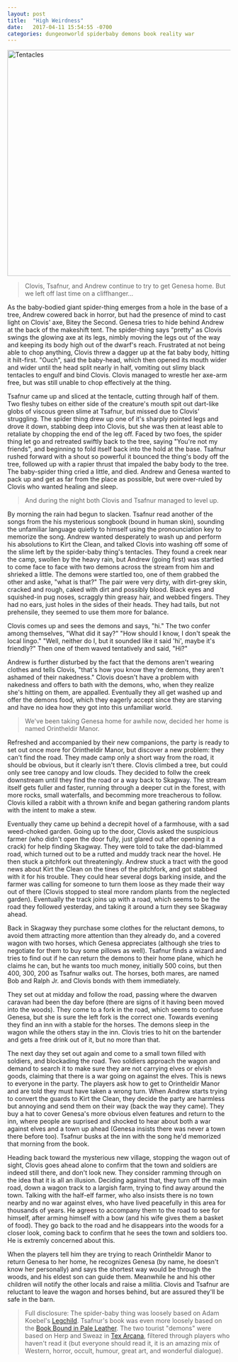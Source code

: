 ```yaml
---
layout: post
title:  "High Weirdness"
date:   2017-04-11 15:54:55 -0700
categories: dungeonworld spiderbaby demons book reality war
---
```

<a data-flickr-embed="true"  href="https://www.flickr.com/photos/jeremy_forson/2232887669/in/dateposted/" title="Tentacles"><img src="https://c1.staticflickr.com/3/2343/2232887669_302538c55b_z.jpg?zz&#x3D;1" width="640" height="510" alt="Tentacles"></a><script async src="//embedr.flickr.com/assets/client-code.js" charset="utf-8"></script>

> Clovis, Tsafnur, and Andrew continue to try to get Genesa home. But
> we left off last time on a cliffhanger…

As the baby-bodied giant spider-thing emerges from a hole in the base of a tree, Andrew cowered back in horror, but had the presence of mind to cast light on Clovis' axe, Bitey the Second. Genesa tries to hide behind Andrew at the back of the makeshift tent. The spider-thing says "pretty" as Clovis swings the glowing axe at its legs, nimbly moving the legs out of the way and keeping its body high out of the dwarf's reach. Frustrated at not being able to chop anything, Clovis threw a dagger up at the fat baby body, hitting it hilt-first. "Ouch", said the baby-head, which then opened its mouth wider and wider until the head split nearly in half, vomiting out slimy black tentacles to engulf and bind Clovis. Clovis managed to wrestle her axe-arm free, but was still unable to chop effectively at the thing.

Tsafnur came up and sliced at the tentacle, cutting through half of them. Two fleshy tubes on either side of the creature's mouth spit out dart-like globs of viscous green slime at Tsafnur, but missed due to Clovis' struggling. The spider thing drew up one of it's sharply pointed legs and drove it down, stabbing deep into Clovis, but she was then at least able to retaliate by chopping the end of the leg off. Faced by two foes, the spider thing let go and retreated swiftly back to the tree, saying "You're not my friends", and beginning to fold itself back into the hold at the base. Tsafnur rushed forward with a shout so powerful it bounced the thing's body off the tree, followed up with a rapier thrust that impaled the baby body to the tree. The baby-spider thing cried a little, and died. Andrew and Genesa wanted to pack up and get as far from the place as possible, but were over-ruled by Clovis who wanted healing and sleep.

> And during the night both Clovis and Tsafnur managed to level up.

By morning the rain had begun to slacken. Tsafnur read another of the songs from the his mysterious songbook (bound in human skin), sounding the unfamiliar language quietly to himself using the pronounciation key to memorize the song. Andrew wanted desperately to wash up and perform his absolutions to Kirt the Clean, and talked Clovis into washing off some of the slime left by the spider-baby thing's tentacles. They found a creek near the camp, swollen by the heavy rain, but Andrew (going first) was startled to come face to face with two demons across the stream from him and shrieked a little. The demons were startled too, one of them grabbed the other and aske, "what is that?" The pair were very dirty, with dirt-grey skin, cracked and rough, caked with dirt and possibly blood. Black eyes and squished-in pug noses, scraggly thin greasy hair, and webbed fingers. They had no ears, just holes in the sides of their heads. They had tails, but not prehensile, they seemed to use them more for balance.

Clovis comes up and sees the demons and says, "hi." The two confer among themselves, "What did it say?" "How should I know, I don't speak the local lingo." "Well, neither do I, but it sounded like it said 'hi', maybe it's friendly?" Then one of them waved tentatively and said, "Hi?"

Andrew is further disturbed by the fact that the demons aren't wearing clothes and tells Clovis, "that's how you know they're demons, they aren't ashamed of their nakedness." Clovis doesn't have a problem with nakedness and offers to bath with the demons, who, when they realize she's hitting on them, are appalled. Eventually they all get washed up and offer the demons food, which they eagerly accept since they are starving and have no idea how they got into this unfamiliar world.

> We've been taking Genesa home for awhile now, decided her home is named Orintheldir Manor.

Refreshed and accompanied by their new companions, the party is ready to set out once more for Orintheldir Manor, but discover a new problem: they can't find the road. They made camp only a short way from the road, it should be obvious, but it clearly isn't there. Clovis climbed a tree, but could only see tree canopy and low clouds. They decided to follw the creek downstream until they find the road or a way back to Skagway. The stream itself gets fuller and faster, running through a deeper cut in the forest, with more rocks, small waterfalls, and becomming more treacherous to follow. Clovis killed a rabbit with a thrown knife and began gathering random plants with the intent to make a stew.

Eventually they came up behind a decrepit hovel of a farmhouse, with a sad weed-choked garden. Going up to the door, Clovis asked the suspicious farmer (who didn't open the door fully, just glared out after opening it a crack) for help finding Skagway. They were told to take the dad-blammed road, which turned out to be a rutted and muddy track near the hovel. He then stuck a pitchfork out threateningly. Andrew stuck a tract with the good news about Kirt the Clean on the tines of the pitchfork, and got stabbed with it for his trouble. They could hear several dogs barking inside, and the farmer was calling for someone to turn them loose as they made their way out of there (Clovis stopped to steal more random plants from the neglected garden). Eventually the track joins up with a road, which seems to be the road they followed yesterday, and taking it around a turn they see Skagway ahead.

Back in Skagway they purchase some clothes for the reluctant demons, to avoid them attracting more attention than they already do, and a covered wagon with two horses, which Genesa appreciates (although she tries to negotiate for them to buy some pillows as well). Tsafnur finds a wizard and tries to find out if he can return the demons to their home plane, which he claims he can, but he wants too much money, initially 500 coins, but then 400, 300, 200 as Tsafnur walks out. The horses, both mares, are named Bob and Ralph Jr. and Clovis bonds with them immediately.

They set out at midday and follow the road, passing where the dwarven caravan had been the day before (there are signs of it having been moved into the woods). They come to a fork in the road, which seems to confuse Genesa, but she is sure the left fork is the correct one. Towards evening they find an inn with a stable for the horses. The demons sleep in the wagon while the others stay in the inn. Clovis tries to hit on the bartender and gets a free drink out of it, but no more than that.

The next day they set out again and come to a small town filled with soldiers, and blockading the road. Two soldiers approach the wagon and demand to search it to make sure they are not carrying elves or elvish goods, claiming that there is a war going on against the elves. This is news to everyone in the party. The players ask how to get to Orintheldir Manor and are told they must have taken a wrong turn. When Andrew starts trying to convert the guards to Kirt the Clean, they decide the party are harmless but annoying and send them on their way (back the way they came). They buy a hat to cover Genesa's more obvious elven features and return to the inn, where people are suprised and shocked to hear about both a war against elves and a town up ahead (Genesa insists there was never a town there before too). Tsafnur busks at the inn with the song he'd memorized that morning from the book.

Heading back toward the mysterious new village, stopping the wagon out of sight, Clovis goes ahead alone to confirm that the town and soldiers are indeed still there, and don't look new. They consider ramming through on the idea that it is all an illusion. Deciding against that, they turn off the main road, down a wagon track to a largish farm, trying to find away around the town. Talking with the half-elf farmer, who also insists there is no town nearby and no war against elves, who have lived peacefully in this area for thousands of years. He agrees to accompany them to the road to see for himself, after arming himself with a bow (and his wife gives them a basket of food). They go back to the road and he disappears into the woods for a closer look, coming back to confirm that he sees the town and soldiers too. He is extremly concerned about this.

When the players tell him they are trying to reach Orintheldir Manor to return Genesa to her home, he recognizes Genesa (by name, he doesn't know her personally) and says the shortest way would be through the woods, and his eldest son can guide them. Meanwhile he and his other children will notify the other locals and raise a militia. Clovis and Tsafnur are reluctant to leave the wagon and horses behind, but are assured they'll be safe in the barn.


> Full disclosure: The spider-baby thing was loosely based on Adam Koebel's [Legchild](https://www.youtube.com/watch?v=rDkyCjXC2x8). Tsafnur's book was even more loosely based on the [Book Bound in Pale Leather](http://kencyr.wikia.com/wiki/Book_Bound_in_Pale_Leather). The two tourist "demons" were based on Herp and Sweaz in [Tex Arcana](http://www.texarcana.com/), filtered through players who haven't read it (but everyone should read it, it is an amazing mix of Western, horror, occult, humour, great art, and wonderful dialogue).